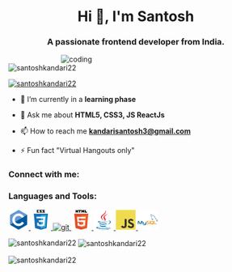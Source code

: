 <h1 align="center">Hi 👋, I'm Santosh</h1>
<h3 align="center">A passionate frontend developer from India.</h3>
<img align="right" alt="coding" width="400" src="https://media.tenor.com/flflC6GFzO8AAAAd/sultan-alrefaei-programmer.gif">


<p align="left"> <img src="https://komarev.com/ghpvc/?username=santoshkandari22&label=Profile%20views&color=0e75b6&style=flat" alt="santoshkandari22" /> </p>

<p align="left"> <a href="https://github.com/ryo-ma/github-profile-trophy"><img src="https://github-profile-trophy.vercel.app/?username=santoshkandari22" alt="santoshkandari22" /></a> </p>

- 🌱 I’m currently in a **learning phase**

- 💬 Ask me about **HTML5, CSS3, JS ReactJs**

- 📫 How to reach me **kandarisantosh3@gmail.com**

- ⚡ Fun fact "Virtual Hangouts only" 

<h3 align="left">Connect with me:</h3>
<p align="left">
</p>

<h3 align="left">Languages and Tools:</h3>
<p align="left"> <a href="https://www.cprogramming.com/" target="_blank" rel="noreferrer"> <img src="https://raw.githubusercontent.com/devicons/devicon/master/icons/c/c-original.svg" alt="c" width="40" height="40"/> </a> <a href="https://www.w3schools.com/css/" target="_blank" rel="noreferrer"> <img src="https://raw.githubusercontent.com/devicons/devicon/master/icons/css3/css3-original-wordmark.svg" alt="css3" width="40" height="40"/> </a> <a href="https://git-scm.com/" target="_blank" rel="noreferrer"> <img src="https://www.vectorlogo.zone/logos/git-scm/git-scm-icon.svg" alt="git" width="40" height="40"/> </a> <a href="https://www.w3.org/html/" target="_blank" rel="noreferrer"> <img src="https://raw.githubusercontent.com/devicons/devicon/master/icons/html5/html5-original-wordmark.svg" alt="html5" width="40" height="40"/> </a> <a href="https://www.java.com" target="_blank" rel="noreferrer"> <img src="https://raw.githubusercontent.com/devicons/devicon/master/icons/java/java-original.svg" alt="java" width="40" height="40"/> </a> <a href="https://developer.mozilla.org/en-US/docs/Web/JavaScript" target="_blank" rel="noreferrer"> <img src="https://raw.githubusercontent.com/devicons/devicon/master/icons/javascript/javascript-original.svg" alt="javascript" width="40" height="40"/> </a> <a href="https://www.mysql.com/" target="_blank" rel="noreferrer"> <img src="https://raw.githubusercontent.com/devicons/devicon/master/icons/mysql/mysql-original-wordmark.svg" alt="mysql" width="40" height="40"/> </a> </p>

<p><img align="left" src="https://github-readme-stats.vercel.app/api/top-langs?username=santoshkandari22&show_icons=true&locale=en&layout=compact" alt="santoshkandari22" /></p>

<p>&nbsp;<img align="center" src="https://github-readme-stats.vercel.app/api?username=santoshkandari22&show_icons=true&locale=en" alt="santoshkandari22" /></p>

<p><img align="center" src="https://github-readme-streak-stats.herokuapp.com/?user=santoshkandari22&" alt="santoshkandari22" /></p>
